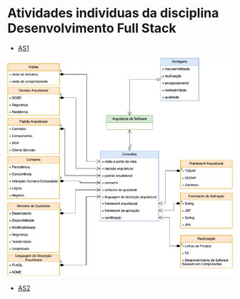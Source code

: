 # Atividades individuas da disciplina Desenvolvimento Full Stack

* [AS1](./AS1)
  
![mapa](./AS1/mapa-conceitos-arquitetura-de-software.png)
  
* [AS2](./AS2/vaadin-edificios-crud)
